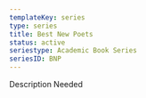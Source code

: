 ```yaml
---
templateKey: series
type: series
title: Best New Poets
status: active
seriestype: Academic Book Series
seriesID: BNP
---
```

Description Needed